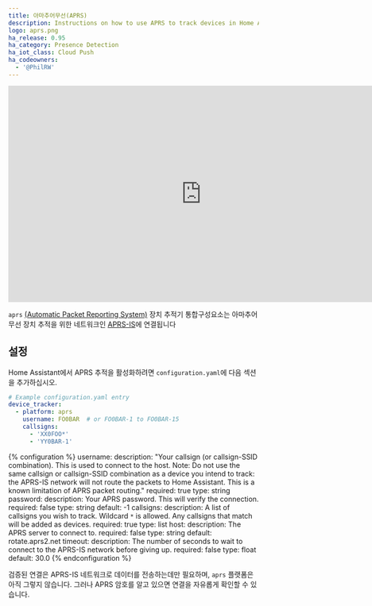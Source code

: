 ```yaml
---
title: 아마추어무선(APRS)
description: Instructions on how to use APRS to track devices in Home Assistant.
logo: aprs.png
ha_release: 0.95
ha_category: Presence Detection
ha_iot_class: Cloud Push
ha_codeowners:
  - '@PhilRW'
---
```


<div class='videoWrapper'>
<iframe width="775" height="436" src="https://www.youtube.com/embed/GRSbjmnlP_g" frameborder="0" allow="accelerometer; autoplay; encrypted-media; gyroscope; picture-in-picture" allowfullscreen></iframe>
</div>

`aprs` [(Automatic Packet Reporting System)](https://en.wikipedia.org/wiki/Automatic_Packet_Reporting_System) 장치 추적기 통합구성요소는 아마추어 무선 장치 추적을 위한 네트워크인 [APRS-IS](http://aprs-is.net/)에 연결됩니다 

## 설정

Home Assistant에서 APRS 추적을 활성화하려면 `configuration.yaml`에 다음 섹션을 추가하십시오.


```yaml
# Example configuration.yaml entry
device_tracker:
  - platform: aprs
    username: FO0BAR  # or FO0BAR-1 to FO0BAR-15
    callsigns:
      - 'XX0FOO*'
      - 'YY0BAR-1'
```

{% configuration %}
username:
  description: "Your callsign (or callsign-SSID combination). This is used to connect to the host. Note: Do not use the same callsign or callsign-SSID combination as a device you intend to track: the APRS-IS network will not route the packets to Home Assistant. This is a known limitation of APRS packet routing."
  required: true
  type: string
password:
  description: Your APRS password. This will verify the connection.
  required: false
  type: string
  default: -1
callsigns:
  description: A list of callsigns you wish to track. Wildcard `*` is allowed. Any callsigns that match will be added as devices.
  required: true
  type: list
host:
  description: The APRS server to connect to.
  required: false
  type: string
  default: rotate.aprs2.net
timeout:
  description: The number of seconds to wait to connect to the APRS-IS network before giving up.
  required: false
  type: float
  default: 30.0
{% endconfiguration %}

검증된 연결은 APRS-IS 네트워크로 데이터를 전송하는데만 필요하며, `aprs` 플랫폼은 아직 그렇지 않습니다. 
그러나 APRS 암호를 알고 있으면 연결을 자유롭게 확인할 수 있습니다.